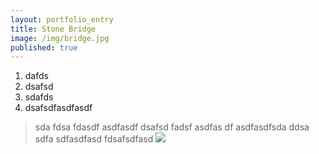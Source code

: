 ```yaml
---
layout: portfolio_entry
title: Stone Bridge
image: /img/bridge.jpg
published: true
---
```


1. dafds
2. dsafsd
3. sdafds
4. dsafsdfasdfasdf
> sda fdsa fdasdf asdfasdf
> dsafsd fadsf asdfas df asdfasdfsda
> ddsa sdfa sdfasdfasd fdsafsdfasd
![](/_posts/tumblr_mqvl15uifE1saux8yo1_1280.jpg)

